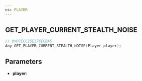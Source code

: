 ```yaml
---
ns: PLAYER
---
```

## GET_PLAYER_CURRENT_STEALTH_NOISE

```c
// 0xD7ECC25E176ECBA5
Any GET_PLAYER_CURRENT_STEALTH_NOISE(Player player);
```

## Parameters
* **player**:
